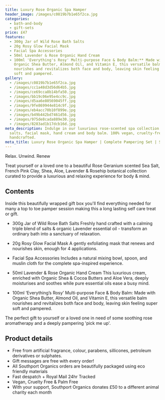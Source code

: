 ```yaml
---
title: Luxury Rose Organic Spa Hamper
header_image: /images/c0819b7b1e65f2ca.jpg
categories:
  - bath-and-body
  - gift-sets
price: £47
features:
  - 300g Jar of Wild Rose Bath Salts
  - 20g Rosy Glow Facial Mask
  - Facial Spa Accessories
  - 50ml Lavender & Rose Organic Hand Cream
  - 100ml 'Everything's Rosy' Multi-purpose Face & Body Balm:** Made with
    Organic Shea Butter, Almond Oil, and Vitamin E, this versatile balm
    nourishes and revitalizes both face and body, leaving skin feeling super
    soft and pampered.
gallery:
  - /images/c0819b7b1e65f2ca.jpg
  - /images/cc1a48d3d56d64b5.jpg
  - /images/ce69cca8b14bfa50.jpg
  - /images/bb19c06e95e4cc9c.jpg
  - /images/d5aa6e80569045ff.jpg
  - /images/9fe869944e814c9f.jpg
  - /images/eb4acc70b10f899e.jpg
  - /images/b49b442bd7461d56.jpg
  - /images/975de8cada889e30.jpg
  - /images/8283ad1b17dcb16d.jpg
meta_description: Indulge in our luxurious rose-scented spa collection with bath
  salts, facial mask, hand cream and body balm. 100% vegan, cruelty-free and
  handcrafted.
meta_title: Luxury Rose Organic Spa Hamper | Complete Pampering Set | Southport Organics
---
```

Relax. Unwind. Renew

Treat yourself or a loved one to a beautiful Rose Geranium scented Sea Salt, French Pink Clay, Shea, Aloe, Lavender & Rosehip botanical collection curated to provide a luxurious and relaxing experience for body & mind.

## Contents

Inside this beautifully wrapped gift box you'll find everything needed for many a top to toe pamper session making this a long lasting self care treat or gift.

- 300g Jar of Wild Rose Bath Salts
Freshly hand crafted with a calming triple blend of salts & organic Lavender essential oil - transform an ordinary bath into a sanctuary of relaxation.

- 20g Rosy Glow Facial Mask
A gently exfoliating mask that renews and nourishes skin, enough for 4 applications.

- Facial Spa Accessories
Includes a natural mixing bowl, spoon, and muslin cloth for the complete spa-inspired experience.

- 50ml Lavender & Rose Organic Hand Cream
This luxurious cream, enriched with Organic Shea & Cocoa Butters and Aloe Vera, deeply moisturises and soothes while pure essential oils ease a busy mind. 

- 100ml ‘Everything’s Rosy’ Multi-purpose Face & Body Balm: Made with Organic Shea Butter, Almond Oil, and Vitamin E, this versatile balm nourishes and revitalizes both face and body, leaving skin feeling super soft and pampered.

The perfect gift to yourself or a loved one in need of some soothing rose aromatherapy and a deeply pampering 'pick me up'.

## Product details

- Free from artificial fragrance, colour, parabens, sillicones, petroleum derivatives or sulphates.
- Gift messages are free with every order!
- All Southport Organics orders are beautifully packaged using eco friendly materials
- Fast despatch + Royal Mail 24hr Tracked
- Vegan, Cruelty Free & Palm Free
- With your support, Southport Organics donates £50 to a different animal charity each month
